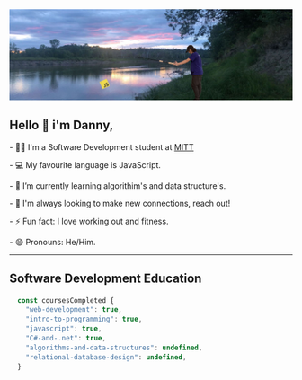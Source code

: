 <img src="https://github.com/Daniel-Sheptycki/Daniel-Sheptycki/blob/main/Background.jpg"/>
<h2><b>Hello 👋 i'm Danny,</b></h2>
<p>- 🧑‍🎓 I'm a Software Development student at <a href="https://mitt.ca" target="_blank">MITT</a></p>
<p>- 💻 My favourite language is JavaScript.</p>
<p>- 🌱 I’m currently learning algorithim's and data structure's.</p>
<p>- 🤝 I'm always looking to make new connections, reach out!</p>
<p>- ⚡ Fun fact: I love working out and fitness.</p>
<p>- 😄 Pronouns: He/Him.</p>
<hr />
<h2>Software Development Education</h2>

```javascript
  const coursesCompleted {
    "web-development": true,
    "intro-to-programming": true,
    "javascript": true,
    "C#-and-.net": true,
    "algorithms-and-data-structures": undefined,
    "relational-database-design": undefined,
  }
```



